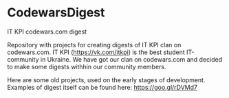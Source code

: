 # CodewarsDigest
IT KPI codewars.com digest 

Repository with projects for creating digests of IT KPI clan on codewars.com. IT KPI (https://vk.com/itkpi) is the best student IT-community in Ukraine. We have got our clan on codewars.com and decided to make some digests withhin our community members.

Here are some old projects, used on the early stages of development. Examples of digest itself can be found here: https://goo.gl/rDVMd7




